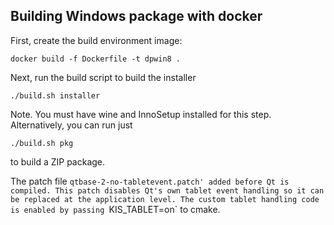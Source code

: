 Building Windows package with docker
------------------------------------

First, create the build environment image:

    docker build -f Dockerfile -t dpwin8 .

Next, run the build script to build the installer

	./build.sh installer

Note. You must have wine and InnoSetup installed for this step.
Alternatively, you can run just

    ./build.sh pkg

to build a ZIP package.

The patch file `qtbase-2-no-tabletevent.patch' added before Qt is compiled.
This patch disables Qt's own tablet event handling so it can be replaced
at the application level. The custom tablet handling code is enabled by
passing `KIS_TABLET=on` to cmake.

